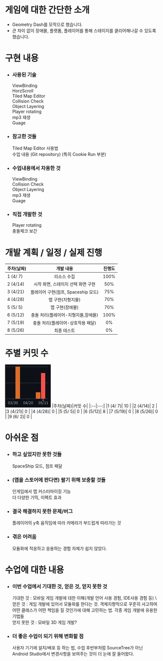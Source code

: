 # 게임에 대한 간단한 소개
- Geometry Dash를 모작으로 했습니다.
- 큰 차이 없이 장애물, 플랫폼, 플레이어를 통해 스테이지를 클리어해나갈 수 있도록 했습니다.

# 구현 내용
- ### 사용된 기술
    ViewBinding \
    HorzScroll \
    Tiled Map Editor \
    Collision Check \
    Object Layering \
    Player rotating \
    mp3 재생 \
    Guage 

- ### 참고한 것들
    Tiled Map Editor 사용법 \
    수업 내용 (Git repository) (특히 Cookie Run 부분)

- ### 수업내용에서 차용한 것
    ViewBinding \
    Collision Check \
    Object Layering \
    mp3 재생 \
    Guage 

- ### 직접 개발한 것
    Player rotating \
    충돌체크 보간
  
# 개발 계획 / 일정 / 실제 진행

|주차(날짜)|개발 내용|진행도|
|:--|:--:|:--:|
|1 (4/ 7)| 리소스 수집 | 100% |
|2 (4/14)| 시작 화면, 스테이지 선택 화면 구현 | 50% |
|3 (4/21)| 플레이어 구현(점프, Spaceship 모드) | 75% |
|4 (4/28)| 맵 구현(지형지물) | 70% |
|5 (5/ 5)| 맵 구현(장애물) | 70% |
|6 (5/12)| 충돌 처리(플레이어-지형지물,장애물) | 100% |
|7 (5/19)| 충돌 처리(플레이어-상호작용 패달) | 0% |
|8 (5/26)| 최종 테스트 | 0% |

# 주별 커밋 수
![커밋 수](https://github.com/808Jade/Geometry_Run/blob/master/readme_img/commits.png)
|주차(날짜)|커밋 수|
|:--|:--:|
|1 (4/ 7)| 10 |
|2 (4/14)| 2 |
|3 (4/21)| 0 |
|4 (4/28)| 0 |
|5 (5/ 5)| 0 |
|6 (5/12)| 8 |
|7 (5/19)| 0 |
|8 (5/26)| 0 |
|9 (6/ 2)| 0 |

# 아쉬운 점
- ### 하고 싶었지만 못한 것들
    SpaceShip 모드, 점프 패달
- ### (앱을 스토어에 판다면) 팔기 위해 보충할 것들
    인게임에서 맵 커스터마이징 기능 \
    더 다양한 기믹, 이펙트 효과
- ### 결국 해결하지 못한 문제/버그
    플레이어의 y축 움직임에 따라 카메라가 부드럽게 따라가는 것
- ### 겪은 어려움
    모듈화에 적응하고 응용하는 경험 자체가 쉽지 않았다.

# 수업에 대한 내용
- ### 이번 수업에서 기대한 것, 얻은 것, 얻지 못한 것
  기대한 것 : 모바일 게임 개발에 대한 이해(개발 언어 사용 경험, IDE사용 경험 등) \ 
  얻은 것 : 게임 개발에 있어서 모듈화를 한다는 것. 객체지향적으로 꾸준히 사고하여 어떤 클래스가 어떤 책임을 질 것인가에 대해 고민하는 법. 각종 게임 개발에 유용한 기법들 \
  얻지 못한 것 : 모바일 3D 게임 개발?
- ### 더 좋은 수업이 되기 위해 변화할 점
  사용자 기기에 설치/배포 등 하는 법, 수업 후반부처럼 SourceTree가 아닌 Android Studio에서 변경사항을 보여주는 것이 더 눈에 잘 들어왔다.
  








